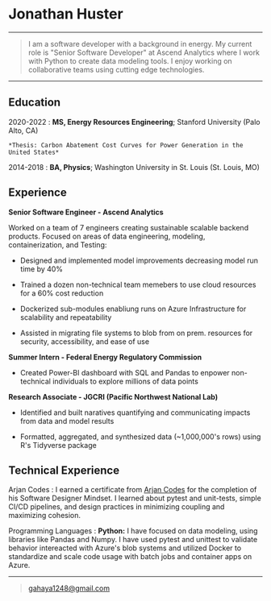 Jonathan Huster
============

----

> I am a software developer with a background in energy. My current role is "Senior Software 
> Developer" at Ascend Analytics where I work with Python to create data modeling tools. 
> I enjoy working on collaborative teams using cutting edge technologies.  

----

Education
---------

2020-2022 
:   **MS, Energy Resources Engineering**; Stanford University (Palo Alto, CA)

    *Thesis: Carbon Abatement Cost Curves for Power Generation in the United States*

2014-2018
:   **BA, Physics**; Washington University in St. Louis (St. Louis, MO)

Experience
----------

**Senior Software Engineer - Ascend Analytics**

Worked on a team of 7 engineers creating sustainable scalable backend products. 
Focused on areas of data engineering, modeling, containerization, and Testing:

* Designed and implemented model improvements decreasing model run time by 40%

* Trained a dozen non-technical team memebers to use cloud resources for a 60% cost reduction 

* Dockerized sub-modules enabliung runs on Azure Infrastructure for scalability and repeatability

* Assisted in migrating file systems to blob from on prem. resources for security, accessibility, and ease of use


**Summer Intern - Federal Energy Regulatory Commission**

* Created Power-BI dashboard with SQL and Pandas to enpower non-technical individuals to explore millions of data points 


**Research Associate - JGCRI (Pacific Northwest National Lab)**

* Identified and built naratives quantifying and communicating impacts from data and model results

* Formatted, aggregated, and synthesized data (~1,000,000's rows) using R's Tidyverse package

Technical Experience
--------------------

Arjan Codes
: I earned a certificate from [Arjan Codes](https://www.arjancodes.com/) for the completion of his Software Designer Mindset. I learned about pytest and unit-tests, simple CI/CD pipelines, and design practices in minimizing coupling and maximizing cohesion. 


Programming Languages
:   **Python:** I have focused on data modeling, using libraries like Pandas and 
Numpy. I have used pytest and unittest to validate behavior intereacted with Azure's blob systems 
and utilized Docker to standardize and scale code usage with batch jobs and container apps on Azure. 


----

> <gahaya1248@gmail.com> 